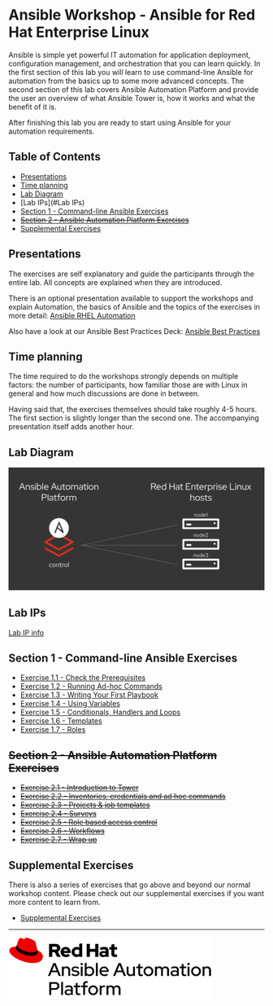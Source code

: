 # Ansible Workshop - Ansible for Red Hat Enterprise Linux



Ansible is simple yet powerful IT automation for application deployment, configuration management, and orchestration that you can learn quickly. In the first section of this lab you will learn to use command-line Ansible for automation from the basics up to some more advanced concepts. The second section of this lab covers Ansible Automation Platform and provide the user an overview of what Ansible Tower is, how it works and what the benefit of it is.

After finishing this lab you are ready to start using Ansible for your automation requirements.

## Table of Contents

* [Presentations](#presentations)
* [Time planning](#time-planning)
* [Lab Diagram](#lab-diagram)
* [Lab IPs](#Lab IPs)
* [Section 1 - Command-line Ansible Exercises](#section-1---command-line-ansible-exercises)
* [~~Section 2 - Ansible Automation Platform Exercises~~](#section-2---ansible-automation-platform-exercises)
* [Supplemental Exercises](#supplemental-exercises)

## Presentations

The exercises are self explanatory and guide the participants through the entire lab. All concepts are explained when they are introduced.

There is an optional presentation available to support the workshops and explain Automation, the basics of Ansible and the topics of the exercises in more detail:
[Ansible RHEL Automation](../../decks/ansible_rhel.pdf)

Also have a look at our Ansible Best Practices Deck:
[Ansible Best Practices](../../decks/ansible_best_practices.pdf)

## Time planning

The time required to do the workshops strongly depends on multiple factors: the number of participants, how familiar those are with Linux in general and how much discussions are done in between.

Having said that, the exercises themselves should take roughly 4-5 hours. The first section is slightly longer than the second one. The accompanying presentation itself adds another hour.

## Lab Diagram

![ansible rhel lab diagram](images/rhel_lab_diagram.png)

## Lab IPs

[Lab IP info](lab_info.md)

## Section 1 - Command-line Ansible Exercises

* [Exercise 1.1 - Check the Prerequisites](1.1-setup)
* [Exercise 1.2 - Running Ad-hoc Commands](1.2-adhoc)
* [Exercise 1.3 - Writing Your First Playbook](1.3-playbook)
* [Exercise 1.4 - Using Variables](1.4-variables)
* [Exercise 1.5 - Conditionals, Handlers and Loops](1.5-handlers)
* [Exercise 1.6 - Templates](1.6-templates)
* [Exercise 1.7 - Roles](1.7-role)

## ~~Section 2 - Ansible Automation Platform Exercises~~

* [~~Exercise 2.1 - Introduction to Tower~~](2.1-intro)
* [~~Exercise 2.2 - Inventories, credentials and ad hoc commands~~](2.2-cred)
* [~~Exercise 2.3 - Projects & job templates~~](2.3-projects)
* [~~Exercise 2.4 - Surveys~~](2.4-surveys)
* [~~Exercise 2.5 - Role based access control~~](2.5-rbac)
* [~~Exercise 2.6 - Workflows~~](2.6-workflows)
* [~~Exercise 2.7 - Wrap up~~](2.7-wrap)

## Supplemental Exercises

There is also a series of exercises that go above and beyond our normal workshop content.  Please check out our supplemental exercises if you want more content to learn from.

* [Supplemental Exercises](supplemental)

---
![Red Hat Ansible Automation](images/rh-ansible-automation-platform.png)

